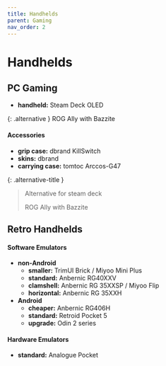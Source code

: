 ```yaml
---
title: Handhelds
parent: Gaming
nav_order: 2
---
```

# Handhelds

## PC Gaming

- **handheld:** Steam Deck OLED

{: .alternative }
ROG Ally with Bazzite

#### Accessories

- **grip case:** dbrand KillSwitch
- **skins:** dbrand
- **carrying case:** tomtoc Arccos-G47

{: .alternative-title }
> Alternative for steam deck
> 
> ROG Ally with Bazzite

## Retro Handhelds

#### Software Emulators

- **non-Android**
	- **smaller:** TrimUI Brick / Miyoo Mini Plus
	- **standard:** Anbernic RG40XXV
	- **clamshell:** Anbernic RG 35XXSP / Miyoo Flip
	- **horizontal:** Anbernic RG 35XXH
- **Android** 
	- **cheaper:** Anbernic RG406H
	- **standard:** Retroid Pocket 5
	- **upgrade:** Odin 2 series

#### Hardware Emulators

- **standard:** Analogue Pocket
